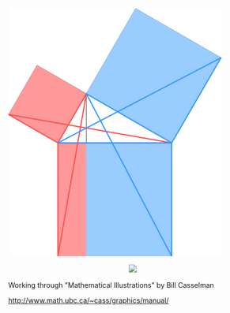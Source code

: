![Proposition I.47](./prop1-47.svg)

<center>
    <img src="./props1-47.svg" height="250px" />
</center>

Working through "Mathematical Illustrations" by Bill Casselman

http://www.math.ubc.ca/~cass/graphics/manual/

